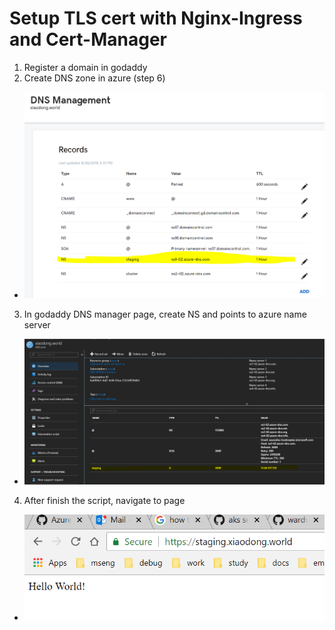 # Setup TLS cert with Nginx-Ingress and Cert-Manager

1. Register a domain in godaddy 
2. Create DNS zone in azure (step 6) 
- ![go daddy](DNS.png)
3. In godaddy DNS manager page, create NS and points to azure name server
- ![dns zone](zone.png)
4. After finish the script, navigate to page
- ![test](result.png)